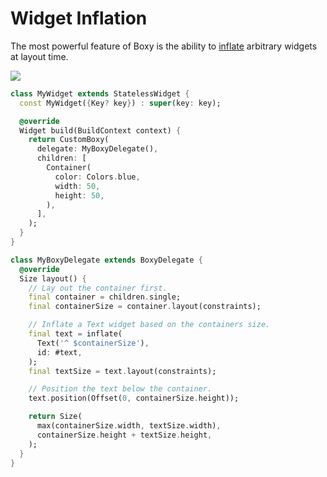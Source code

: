 # Widget Inflation

The most powerful feature of Boxy is the ability to [inflate](https://pub.dev/documentation/boxy/latest/render\_boxy/BaseBoxyDelegate/inflate.html) arbitrary widgets at layout time.&#x20;

![](../.gitbook/assets/ftest\_m3xCKjHuvM.png)

```dart
class MyWidget extends StatelessWidget {
  const MyWidget({Key? key}) : super(key: key);

  @override
  Widget build(BuildContext context) {
    return CustomBoxy(
      delegate: MyBoxyDelegate(),
      children: [
        Container(
          color: Colors.blue,
          width: 50,
          height: 50,
        ),
      ],
    );
  }
}

class MyBoxyDelegate extends BoxyDelegate {
  @override
  Size layout() {
    // Lay out the container first.
    final container = children.single;
    final containerSize = container.layout(constraints);

    // Inflate a Text widget based on the containers size.
    final text = inflate(
      Text('^ $containerSize'),
      id: #text,
    );
    final textSize = text.layout(constraints);

    // Position the text below the container.
    text.position(Offset(0, containerSize.height));

    return Size(
      max(containerSize.width, textSize.width),
      containerSize.height + textSize.height,
    );
  }
}
```
